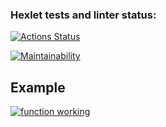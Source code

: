 ### Hexlet tests and linter status:
[![Actions Status](https://github.com/Disielsida/frontend-project-46/actions/workflows/hexlet-check.yml/badge.svg)](https://github.com/Disielsida/frontend-project-46/actions)

[![Maintainability](https://api.codeclimate.com/v1/badges/6880ab95092b68885319/maintainability)](https://codeclimate.com/github/Disielsida/frontend-project-46/maintainability)

## Example
[![function working](img/workingn.png)](https://asciinema.org/a/p7IYqxOVDKigA1CSb5QdgVCwx)